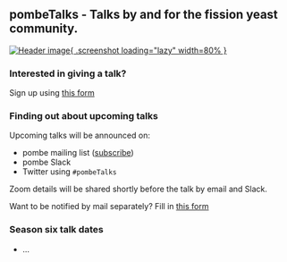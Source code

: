 ## pombeTalks - Talks by and for the fission yeast community.

[![Header image](assets/pombetalks-header.png){ .screenshot loading="lazy" width=80% }](assets/pombetalks-header.png)


### Interested in giving a talk?

Sign up using [this form](https://forms.gle/ZbirDDi6ZoWXFZia8)

### Finding out about upcoming talks

Upcoming talks will be announced on:

  - pombe mailing list ([subscribe](https://lists.cam.ac.uk/sympa/subscribe/ucam-pombelist?previous_action=info))
  - pombe Slack
  - Twitter using `#pombeTalks`

Zoom details will be shared shortly before the talk by email and
Slack.

Want to be notified by mail separately?  Fill in
[this form](https://forms.gle/ZbirDDi6ZoWXFZia8)

### Season six talk dates

 - ...
